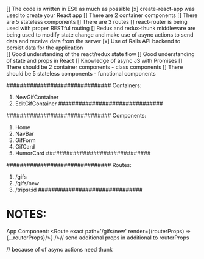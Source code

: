 [] The code is written in ES6 as much as possible
[x] create-react-app was used to create your React app
[] There are 2 container components
[] There are 5 stateless components
[] There are 3 routes
[] react-router is being used with proper RESTful routing
[] Redux and redux-thunk middleware are being used to modify state change and make use of async actions to send data and receive data from the server
[x] Use of Rails API backend to persist data for the application 	
[] Good understanding of the react/redux state flow
[] Good understanding of state and props in React
[] Knowledge of async JS with Promises
[] There should be 2 container components - class components
[] There should be 5 stateless components - functional components

###############################
Containers:
1. NewGifContainer
2. EditGifContainer
###############################

###############################
Components:
1. Home
2. NavBar
3. GifForm
4. GifCard
5. HumorCard
###############################

###############################
Routes:
1. /gifs
2. /gifs/new
3. /trips/:id
###############################






# NOTES:
App Component:
<Route exact path='/gifs'  component = {Gifs}/>
<Route exact path='/gifs/new' render={(routerProps) => {...routerProps}/>} />// send additional props in additional to routerProps
<Route exact path='/gifs/:id' />

// because of of async actions need thunk

